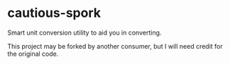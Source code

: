 # cautious-spork
Smart unit conversion utility to aid you in converting.

This project may be forked by another consumer, but I will need credit for the original code.
